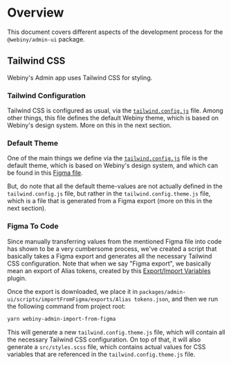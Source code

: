# Overview
This document covers different aspects of the development process for the `@webiny/admin-ui` package.

## Tailwind CSS
Webiny's Admin app uses Tailwind CSS for styling.

### Tailwind Configuration
Tailwind CSS is configured as usual, via the [`tailwind.config.js`](./tailwind.config.js) file. Among other things, this file defines the default Webiny theme, which is based on Webiny's design system. More on this in the next section.

### Default Theme
One of the main things we define via the [`tailwind.config.js`](./tailwind.config.js) file is the default theme, which is based on Webiny's design system, and which can be found in this [Figma file](https://www.figma.com/file/f0QUDWX37Kt5X53eltTRiT/Webiny-Design-System?type=design&node-id=127-26352&mode=design&t=nhoOU7NamjWvImoW-0). 

But, do note that all the default theme-values are not actually defined in the `tailwind.config.js` file, but rather in the `tailwind.config.theme.js` file, which is a file that is generated from a Figma export (more on this in the next section).

### Figma To Code
Since manually transferring values from the mentioned Figma file into code has shown to be a very cumbersome process, we've created a script that basically takes a Figma export and generates all the necessary Tailwind CSS configuration. Note that when we say "Figma export", we basically mean an export of Alias tokens, created by this [Export/Import Variables](https://www.figma.com/community/plugin/1256972111705530093/export-import-variables) plugin.

Once the export is downloaded, we place it in `packages/admin-ui/scripts/importFromFigma/exports/Alias tokens.json`, and then we run the following command from project root:

```bash
yarn webiny-admin-import-from-figma
```

This will generate a new `tailwind.config.theme.js` file, which will contain all the necessary Tailwind CSS configuration. On top of that, it will also generate a `src/styles.scss` file, which contains actual values for CSS variables that are referenced in the `tailwind.config.theme.js` file.
